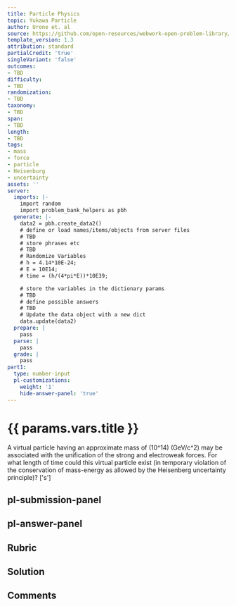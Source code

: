 ```yaml
---
title: Particle Physics
topic: Yukawa Particle
author: Urone et. al
source: https://github.com/open-resources/webwork-open-problem-library/tree/master/Contrib/BrockPhysics/College_Physics_Urone/33.Particle_Physics/33-01.Yukawa_Particle/NU_U17-33-01-001.pg
template_version: 1.3
attribution: standard
partialCredit: 'true'
singleVariant: 'false'
outcomes:
- TBD
difficulty:
- TBD
randomization:
- TBD
taxonomy:
- TBD
span:
- TBD
length:
- TBD
tags:
- mass
- force
- particle
- Heisenburg
- uncertainty
assets: ''
server:
  imports: |-
    import random
    import problem_bank_helpers as pbh
  generate: |-
    data2 = pbh.create_data2()
    # define or load names/items/objects from server files
    # TBD
    # store phrases etc
    # TBD
    # Randomize Variables
    # h = 4.14*10E-24;
    # E = 10E14;
    # time = (h/(4*pi*E))*10E39;

    # store the variables in the dictionary params
    # TBD
    # define possible answers
    # TBD
    # Update the data object with a new dict
    data.update(data2)
  prepare: |
    pass
  parse: |
    pass
  grade: |
    pass
part1:
  type: number-input
  pl-customizations:
    weight: '1'
    hide-answer-panel: 'true'
---
```


# {{ params.vars.title }} 


A virtual particle having an approximate mass of (10^14) (GeV/c^2) may be associated with the unification of the strong and electroweak forces. For what length of time could this virtual particle exist (in temporary violation of the conservation of mass-energy as allowed by the Heisenberg uncertainty principle)?
['s']

## pl-submission-panel 


## pl-answer-panel 


## Rubric 


## Solution 


## Comments 


